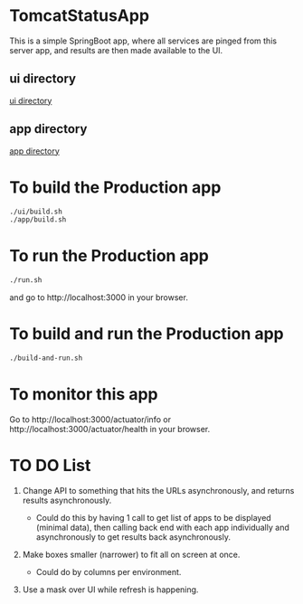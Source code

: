 # TomcatStatusApp

This is a simple SpringBoot app, where all services are pinged from
this server app, and results are then made available to the UI.

## ui directory

[ui directory](./ui/README.md)

## app directory

[app directory](./app/README.md)

# To build the Production app

```bash
./ui/build.sh
./app/build.sh
```

# To run the Production app

```bash
./run.sh
```

and go to http://localhost:3000 in your browser.

# To build and run the Production app

```bash
./build-and-run.sh
```

# To monitor this app

Go to http://localhost:3000/actuator/info or http://localhost:3000/actuator/health in your browser.


# TO DO List

1. Change API to something that hits the URLs asynchronously, and returns results asynchronously.

   * Could do this by having 1 call to get list of apps to be displayed (minimal data), then calling back end with each app individually and asynchronously to get results back asynchronously.

2. Make boxes smaller (narrower) to fit all on screen at once.
   * Could do by columns per environment.

3. Use a mask over UI while refresh is happening.
